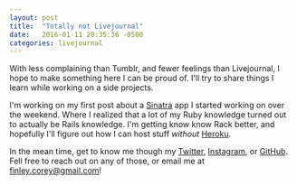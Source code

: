 ```yaml
---
layout: post
title:  "Totally not Livejournal"
date:   2016-01-11 20:35:36 -0500
categories: livejournal
---
```


With less complaining than Tumblr, and fewer feelings than Livejournal, I hope to make something here I can be proud of. I'll try to share things I learn while working on a side projects.

I'm working on my first post about a [Sinatra][sinatra] app I started working on over the weekend. Where I realized that a lot of my Ruby knowledge turned out to actually be Rails knowledge. I'm getting know know Rack better, and hopefully I'll figure out how I can host stuff *without* [Heroku][heroku].

In the mean time, get to know me though my [Twitter][twitter], [Instagram][instagram], or [GitHub][github]. Fell free to reach out on any of those, or email me at [finley.corey@gmail.com][email]!

[sinatra]: http://www.sinatrarb.com/
[heroku]: https://www.heroku.com/

[twitter]: https://twitter.com/cfinley/
[instagram]: https://www.instagram.com/cfinley/
[github]: https://github.com/finleye
[email]: mailto:finley.corey@gmail.com

